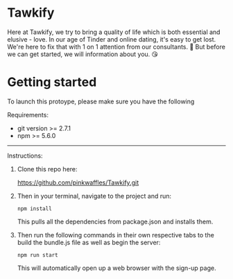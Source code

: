 # Tawkify
Here at Tawkify, we try to bring a quality of life which is both essential and elusive - love. In our age of Tinder and online dating, it's easy to get lost. We're here to fix that with 1 on 1 attention from our consultants. :raised_hands: But before we can get started, we will information about you. :kissing_heart:

# Getting started
To launch this protoype, please make sure you have the following

Requirements:

- git version >= 2.7.1
- npm >= 5.6.0

---

Instructions:

1. Clone this repo here:

   https://github.com/pinkwaffles/Tawkify.git
   
2. Then in your terminal, navigate to the project and run:

    `npm install`

    This pulls all the dependencies from package.json and installs them.

3. Then run the following commands in their own respective tabs to the build the bundle.js file as well as begin the server:

    `npm run start`
    
   This will automatically open up a web browser with the sign-up page.
